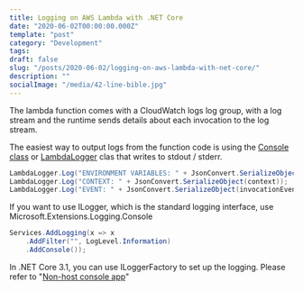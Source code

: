 ```yaml
---
title: Logging on AWS Lambda with .NET Core
date: "2020-06-02T00:00:00.000Z"
template: "post"
category: "Development"
tags:
draft: false
slug: "/posts/2020-06-02/logging-on-aws-lambda-with-net-core/"
description: ""
socialImage: "/media/42-line-bible.jpg"
---
```

  

The lambda function comes with a CloudWatch logs log group, with a log stream and the runtime sends details about each invocation to the log stream. 

The easiest way to output logs from the function code is using the [Console class](https://docs.microsoft.com/en-us/dotnet/api/system.console?view=netcore-3.1) or [LambdaLogger](https://docs.aws.amazon.com/lambda/latest/dg/lambda-csharp.html) clas that writes to stdout / stderr. 

```csharp
LambdaLogger.Log("ENVIRONMENT VARIABLES: " + JsonConvert.SerializeObject(System.Environment.GetEnvironmentVariables()));
LambdaLogger.Log("CONTEXT: " + JsonConvert.SerializeObject(context));
LambdaLogger.Log("EVENT: " + JsonConvert.SerializeObject(invocationEvent));
```

If you want to use ILogger, which is the standard logging interface, use Microsoft.Extensions.Logging.Console

```csharp
Services.AddLogging(x => x
    .AddFilter("", LogLevel.Information)
    .AddConsole());
```

In .NET Core 3.1, you can use ILoggerFactory to set up the logging. Please refer to "[Non-host console app](https://docs.microsoft.com/en-us/aspnet/core/fundamentals/logging/?view=aspnetcore-3.1#non-host-console-app)"

